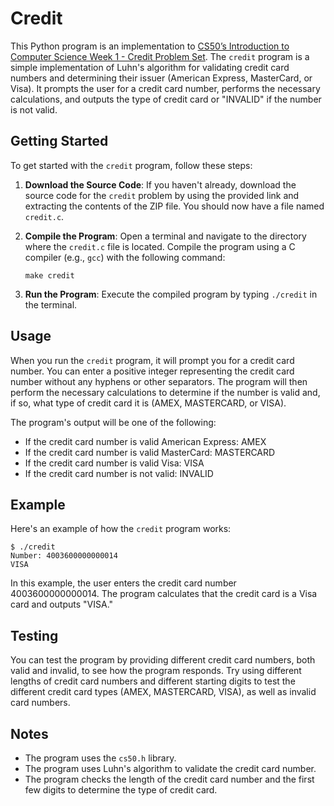 # Credit

This Python program is an implementation to [CS50’s Introduction to Computer Science Week 1 - Credit Problem Set](https://cs50.harvard.edu/x/2023/psets/1/credit/). The `credit` program is a simple implementation of Luhn's algorithm for validating credit card numbers and determining their issuer (American Express, MasterCard, or Visa). It prompts the user for a credit card number, performs the necessary calculations, and outputs the type of credit card or "INVALID" if the number is not valid.

## Getting Started

To get started with the `credit` program, follow these steps:

1. **Download the Source Code**: If you haven't already, download the source code for the `credit` problem by using the provided link and extracting the contents of the ZIP file. You should now have a file named `credit.c`.

2. **Compile the Program**: Open a terminal and navigate to the directory where the `credit.c` file is located. Compile the program using a C compiler (e.g., `gcc`) with the following command:

   ```
   make credit
   ```

3. **Run the Program**: Execute the compiled program by typing `./credit` in the terminal.

## Usage

When you run the `credit` program, it will prompt you for a credit card number. You can enter a positive integer representing the credit card number without any hyphens or other separators. The program will then perform the necessary calculations to determine if the number is valid and, if so, what type of credit card it is (AMEX, MASTERCARD, or VISA).

The program's output will be one of the following:

- If the credit card number is valid American Express: AMEX
- If the credit card number is valid MasterCard: MASTERCARD
- If the credit card number is valid Visa: VISA
- If the credit card number is not valid: INVALID

## Example

Here's an example of how the `credit` program works:

```
$ ./credit
Number: 4003600000000014
VISA
```

In this example, the user enters the credit card number 4003600000000014. The program calculates that the credit card is a Visa card and outputs "VISA."

## Testing

You can test the program by providing different credit card numbers, both valid and invalid, to see how the program responds. Try using different lengths of credit card numbers and different starting digits to test the different credit card types (AMEX, MASTERCARD, VISA), as well as invalid card numbers.

## Notes

- The program uses the `cs50.h` library.
- The program uses Luhn's algorithm to validate the credit card number.
- The program checks the length of the credit card number and the first few digits to determine the type of credit card.